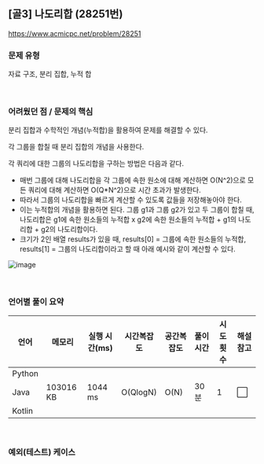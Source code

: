 ## [골3] 나도리합 (28251번)

https://www.acmicpc.net/problem/28251

### 문제 유형

자료 구조, 분리 집합, 누적 합

<br>

### 어려웠던 점 / 문제의 핵심

분리 집합과 수학적인 개념(누적합)을 활용하여 문제를 해결할 수 있다.

각 그룹을 합칠 때 분리 집합의 개념을 사용한다.

각 쿼리에 대한 그룹의 나도리합을 구하는 방법은 다음과 같다.

- 매번 그룹에 대해 나도리합을 각 그룹에 속한 원소에 대해 계산하면 O(N^2)으로 모든 쿼리에 대해 계산하면 O(Q*N^2)으로 시간 초과가 발생한다.
- 따라서 그룹의 나도리합을 빠르게 계산할 수 있도록 값들을 저장해놓아야 한다.
- 이는 누적합의 개념을 활용하면 된다. 그룹 g1과 그룹 g2가 있고 두 그룹이 합칠 때, 나도리합은 g1에 속한 원소들의 누적합 x g2에 속한 원소들의 누적합 + g1의 나도리합 + g2의 나도리합이다.
- 크기가 2인 배열 results가 있을 때, results[0] = 그룹에 속한 원소들의 누적합, results[1] = 그룹의 나도리합이라고 할 때 아래 예시와 같이 계산할 수 있다.

![image](https://github.com/user-attachments/assets/d7055b57-4826-4cd0-a709-cc97678a3797)

<br>

### 언어별 풀이 요약

| 언어   | 메모리    | 실행 시간(ms) | 시간복잡도 | 공간복잡도 | 풀이 시간 | 시도 횟수 | 해설 참고            |
| ------ | --------- | ------------- | ---------- | ---------- | --------- | --------- | -------------------- |
| Python |           |               |            |            |           |           |                      |
| Java   | 103016 KB | 1044 ms       | O(QlogN)   | O(N)       | 30분      | 1         | :white_large_square: |
| Kotlin |           |               |            |            |           |           |                      |

<br>

### 예외(테스트) 케이스

```
```

